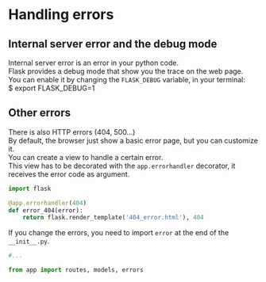# Handling errors

## Internal server error and the debug mode
Internal server error is an error in your python code.<br>
Flask provides a debug mode that show you the trace on the web page.<br>
You can enable it by changing the `FLASK_DEBUG` variable, in your terminal:<br>
$ export FLASK_DEBUG=1 
## Other errors
There is also HTTP errors (404, 500...)<br>
By default, the browser just show a basic error page, but you can customize it.<br>
You can create a view to handle a certain error.<br>
This view has to be decorated with the `app.errorhandler` decorator, it receives the error code as argument.


```python
import flask

@app.errorhandler(404)
def error_404(error):
    return flask.render_template('404_error.html'), 404
```

If you change the errors, you need to import `error` at the end of the `__init__.py`.


```python
#...

from app import routes, models, errors
```
